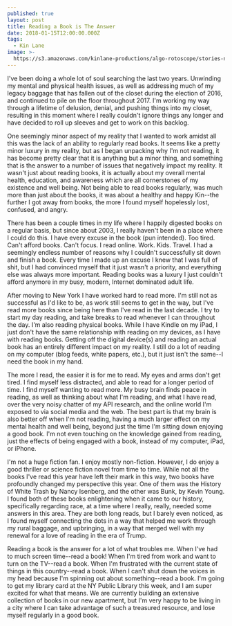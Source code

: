```yaml
---
published: true
layout: post
title: Reading a Book is The Answer
date: 2018-01-15T12:00:00.000Z
tags:
  - Kin Lane
image: >-
  https://s3.amazonaws.com/kinlane-productions/algo-rotoscope/stories-new/43_150_800_500_0_max_0_-5_-5.jpg
---
```

I've been doing a whole lot of soul searching the last two years. Unwinding my mental and physical health issues, as well as addressing much of my legacy baggage that has fallen out of the closet during the election of 2016, and continued to pile on the floor throughout 2017. I'm working my way through a lifetime of delusion, denial, and pushing things into my closet, resulting in this moment where I really couldn't ignore things any longer and have decided to roll up sleeves and get to work on this backlog.

One seemingly minor aspect of my reality that I wanted to work amidst all this was the lack of an ability to regularly read books. It seems like a pretty minor luxury in my reality, but as I began unpacking why I'm not reading, it has become pretty clear that it is anything but a minor thing, and something that is the answer to a number of issues that negatively impact my reality. It wasn't just about reading books, it is actually about my overall mental health, education, and awareness which are all cornerstones of my existence and well being. Not being able to read books regularly, was much more than just about the books, it was about a healthy and happy Kin--the further I got away from books, the more I found myself hopelessly lost, confused, and angry.

There has been a couple times in my life where I happily digested books on a regular basis, but since about 2003, I really haven't been in a place where I could do this. I have every excuse in the book (pun intended). Too tired. Can't afford books. Can't focus. I read online. Work. Kids. Travel. I had a seemingly endless number of reasons why I couldn't successfully sit down and finish a book. Every time I made up an excuse I knew that I was full of shit, but I had convinced myself that it just wasn't a priority, and everything else was always more important. Reading books was a luxury I just couldn't afford anymore in my busy, modern, Internet dominated adult life.

After moving to New York I have worked hard to read more. I'm still not as successful as I'd like to be, as work still seems to get in the way, but I've read more books since being here than I've read in the last decade. I try to start my day reading, and take breaks to read whenever I can throughout the day. I'm also reading physical books. While I have Kindle on my iPad, I just don't have the same relationship with reading on my devices, as I have with reading books. Getting off the digital device(s) and reading an actual book has an entirely different impact on my reality. I still do a lot of reading on my computer (blog feeds, white papers, etc.), but it just isn't the same--I need the book in my hand.

The more I read, the easier it is for me to read. My eyes and arms don't get tired. I find myself less distracted, and able to read for a longer period of time. I find myself wanting to read more. My busy brain finds peace in reading, as well as thinking about what I'm reading, and what I have read, over the very noisy chatter of my API research, and the online world I'm exposed to via social media and the web. The best part is that my brain is also better off when I'm not reading, having a much larger effect on my mental health and well being, beyond just the time I'm sitting down enjoying a good book. I'm not even touching on the knowledge gained from reading, just the effects of being engaged with a book, instead of my computer, iPad, or iPhone.

I'm not a huge fiction fan. I enjoy mostly non-fiction. However, I do enjoy a good thriller or science fiction novel from time to time. While not all the books I've read this year have left their mark in this way, two books have profoundly changed my perspective this year. One of them was the History of White Trash by Nancy Isenberg, and the other was Bunk, by Kevin Young. I found both of these books enlightening when it came to our history, specifically regarding race, at a time where I really, really, needed some answers in this area. They are both long reads, but I barely even noticed, as I found myself connecting the dots in a way that helped me work through my rural baggage, and upbringing, in a way that merged well with my renewal for a love of reading in the era of Trump.

Reading a book is the answer for a lot of what troubles me. When I've had to much screen time--read a book! When I'm tired from work and want to turn on the TV--read a book. When I'm frustrated with the current state of things in this country--read a book. When I can't shut down the voices in my head because I'm spinning out about something--read a book. I'm going to get my library card at the NY Public Library this week, and I am super excited for what that means. We are currently building an extensive collection of books in our new apartment, but I'm very happy to be living in a city where I can take advantage of such a treasured resource, and lose myself regularly in a good book.
